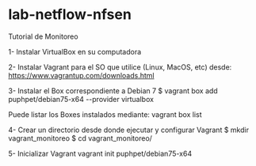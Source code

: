 # lab-netflow-nfsen
Tutorial de Monitoreo

1- Instalar VirtualBox en su computadora 

2- Instalar Vagrant para el SO que utilice (Linux, MacOS, etc) desde: 
https://www.vagrantup.com/downloads.html

3- Instalar el Box correspondiente a Debian 7
$ vagrant box add puphpet/debian75-x64 --provider virtualbox

Puede listar los Boxes instalados mediante:
vagrant box list

4- Crear un directorio desde donde ejecutar y configurar Vagrant 
$ mkdir vagrant_monitoreo
$ cd vagrant_monitoreo/

5- Inicializar Vagrant 
vagrant init puphpet/debian75-x64



